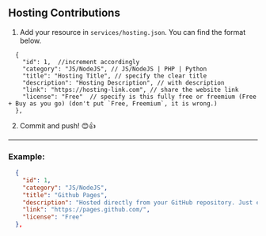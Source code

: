 ## Hosting Contributions

1. Add your resource in `services/hosting.json`. You can find the format below.

```jsonc
  {
    "id": 1,  //increment accordingly
    "category": "JS/NodeJS", // JS/NodeJS | PHP | Python
    "title": "Hosting Title", // specify the clear title
    "description": "Hosting Description", // with description
    "link": "https://hosting-link.com", // share the website link
    "license": "Free"  // specify is this fully free or freemium (Free + Buy as you go) (don't put `Free, Freemium`, it is wrong.)
  },
```

2. Commit and push! 😊👍

<hr>

### Example:

```json
  {
    "id": 1,
    "category": "JS/NodeJS",
    "title": "Github Pages",
    "description": "Hosted directly from your GitHub repository. Just edit, push, and your changes are live.",
    "link": "https://pages.github.com/",
    "license": "Free"
  },
```
